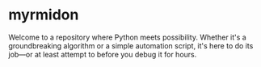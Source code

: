 # myrmidon
Welcome to a repository where Python meets possibility. Whether it's a groundbreaking algorithm or a simple automation script, it's here to do its job—or at least attempt to before you debug it for hours.
